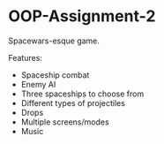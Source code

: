 # OOP-Assignment-2

Spacewars-esque game.

Features:
- Spaceship combat
- Enemy AI
- Three spaceships to choose from
- Different types of projectiles
- Drops
- Multiple screens/modes
- Music
